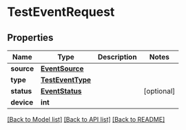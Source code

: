 # TestEventRequest


## Properties
Name | Type | Description | Notes
------------ | ------------- | ------------- | -------------
**source** | [**EventSource**](EventSource.md) |  | 
**type** | [**TestEventType**](TestEventType.md) |  | 
**status** | [**EventStatus**](EventStatus.md) |  | [optional] 
**device** | **int** |  | 

[[Back to Model list]](../README.md#documentation-for-models) [[Back to API list]](../README.md#documentation-for-api-endpoints) [[Back to README]](../README.md)


